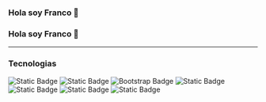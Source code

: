 ### Hola soy Franco 👋


### Hola soy Franco 👋

------------

### Tecnologias







![Static Badge](https://img.shields.io/badge/html-white?style=for-the-badge&logo=html5&logoColor=white&labelColor=black&color=orange)
![Static Badge](https://img.shields.io/badge/css-white?style=for-the-badge&logo=css3&logoColor=white&labelColor=black&color=blue)
![Bootstrap Badge](https://img.shields.io/badge/Bootstrap-7952B3?logo=bootstrap&logoColor=fff&labelColor=black&style=for-the-badge)
![Static Badge](https://img.shields.io/badge/javascript-F7DF1E?style=for-the-badge&logo=javascript&logoColor=white&labelColor=black&color=yellow)
![Static Badge](https://img.shields.io/badge/MySQL-4479A1.svg?style=for-the-badge&logo=MySQL&logoColor=white&labelColor=black&color=blue)
![Static Badge](https://img.shields.io/badge/java-grey?style=for-the-badge&logo=coffeescript&logoColor=white&labelColor=black&color=orange)
![Static Badge](https://img.shields.io/badge/LinkedIn-0077B5?style=for-the-badge&logo=linkedin&logoColor=white&labelColor=black&link=https%3A%2F%2Fwww.linkedin.com%2Fin%2Ffrancolens%2F)

<!--
**eelColo/eelColo** is a ✨ _special_ ✨ repository because its `README.md` (this file) appears on your GitHub profile.

Here are some ideas to get you started:

- 🔭 I’m currently working on ...
- 🌱 I’m currently learning ...
- 👯 I’m looking to collaborate on ...
- 🤔 I’m looking for help with ...
- 💬 Ask me about ...
- 📫 How to reach me: ...
- 😄 Pronouns: ...
- ⚡ Fun fact: ...
-->
